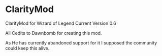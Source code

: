 # ClarityMod
ClarityMod for Wizard of Legend Current Version 0.6

All Cedits to Dawnbomb for creating this mod.

As He has currently abandoned support for it I supposed the community could keep this alive.
